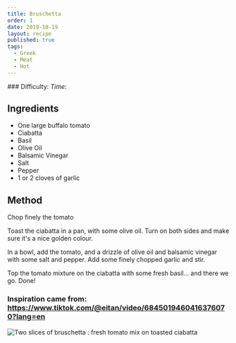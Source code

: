 ```yaml
---
title: Bruschetta
order: 1
date: 2019-10-19
layout: recipe
published: true
tags:
  - Greek
  - Meat
  - Hot
---
```

\### Difficulty:  *Time:* 

## Ingredients

* One large buffalo tomato
* Ciabatta
* Basil
* Olive Oil
* Balsamic Vinegar
* Salt
* Pepper
* 1 or 2 cloves of garlic

## Method

Chop finely the tomato

Toast the ciabatta in a pan, with some olive oil. Turn on both sides and make sure it's a nice golden colour.

In a bowl, add the tomato, and a drizzle of olive oil and balsamic vinegar with some salt and pepper. Add some finely chopped garlic and stir.

Top the tomato mixture on the ciabatta with some fresh basil... and there we go. Done!

### Inspiration came from: <https://www.tiktok.com/@eitan/video/6845019460416376070?lang=en>

![Two slices of bruschetta : fresh tomato mix on toasted ciabatta]( "Bruschetta")